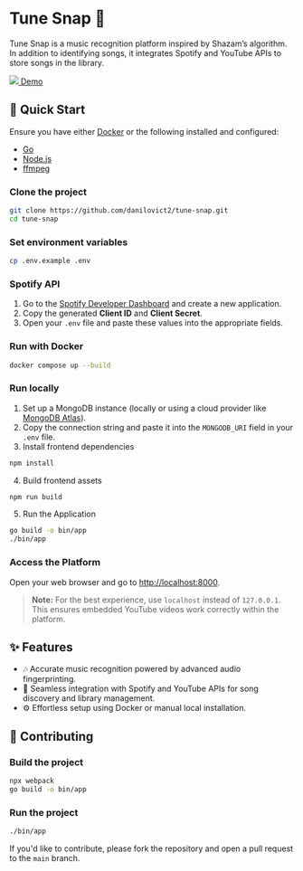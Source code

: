 # Tune Snap 🎵

Tune Snap is a music recognition platform inspired by Shazam’s algorithm. In addition to identifying songs, it integrates Spotify and YouTube APIs to store songs in the library.

<a width="100" href="https://drive.google.com/file/d/19aAHli-5rxUeuvCK7vG2mp-Yw3QKIYLW/view?usp=drive_link">
<img src="https://drive.google.com/file/d/1OQFSVYB7jFFV2xmWHMpAMm6GhCgRyle8/view?usp=drive_link"/>
</a>

<a align="center" href="https://drive.google.com/file/d/19aAHli-5rxUeuvCK7vG2mp-Yw3QKIYLW/view?usp=drive_link">
Demo
</a>

## 🚀 Quick Start

Ensure you have either [Docker](https://www.docker.com/get-started) or the following installed and configured:

- [Go](https://golang.org/doc/install)
- [Node.js](https://nodejs.org/)
- [ffmpeg](https://ffmpeg.org/)

### Clone the project

```bash
git clone https://github.com/danilovict2/tune-snap.git
cd tune-snap
```

### Set environment variables

```bash
cp .env.example .env
```

### Spotify API

1. Go to the [Spotify Developer Dashboard](https://developer.spotify.com/dashboard) and create a new application.
2. Copy the generated **Client ID** and **Client Secret**.
3. Open your `.env` file and paste these values into the appropriate fields.

### Run with Docker

```bash
docker compose up --build
```

### Run locally

1. Set up a MongoDB instance (locally or using a cloud provider like [MongoDB Atlas](https://www.mongodb.com/atlas)).  
2. Copy the connection string and paste it into the `MONGODB_URI` field in your `.env` file.
3. Install frontend dependencies
```bash
npm install
```

4. Build frontend assets

```bash
npm run build
```

5. Run the Application

```bash
go build -o bin/app
./bin/app
```

### Access the Platform

Open your web browser and go to [http://localhost:8000](http://localhost:8000).

> **Note:** For the best experience, use `localhost` instead of `127.0.0.1`. This ensures embedded YouTube videos work correctly within the platform.


## ✨ Features

- 🎶 Accurate music recognition powered by advanced audio fingerprinting.
- 🔗 Seamless integration with Spotify and YouTube APIs for song discovery and library management.
- ⚙️ Effortless setup using Docker or manual local installation.

## 🤝 Contributing

### Build the project

```bash
npx webpack
go build -o bin/app
```

### Run the project

```bash
./bin/app
```

If you'd like to contribute, please fork the repository and open a pull request to the `main` branch.
